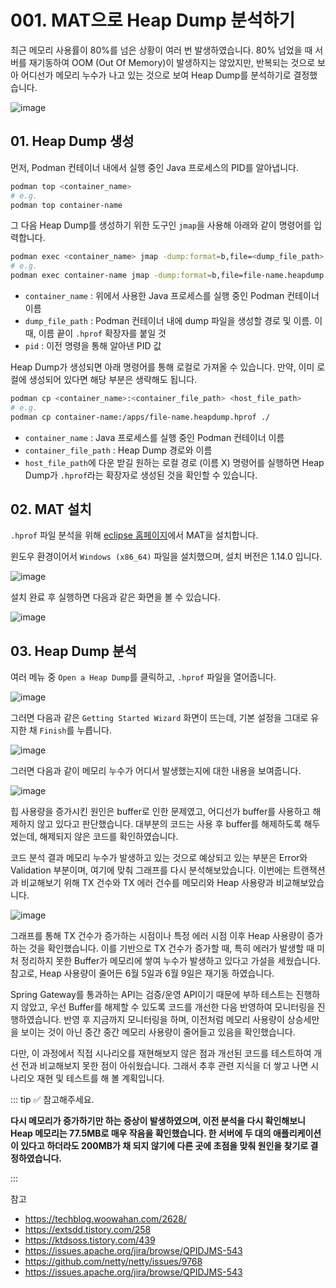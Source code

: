 # 001. MAT으로 Heap Dump 분석하기

최근 메모리 사용률이 80%를 넘은 상황이 여러 번 발생하였습니다. 80% 넘었을 때 서버를 재기동하여 OOM (Out Of Memory)이 발생하지는 않았지만, 반복되는 것으로 보아 어디선가 메모리 누수가 나고 있는 것으로 보여 Heap Dump를 분석하기로 결정했습니다.

![image](https://github.com/Kim-SuBin/TIL/assets/46712693/a20dc6c3-e886-4726-8c64-c2657903654e)


## 01. Heap Dump 생성
먼저, Podman 컨테이너 내에서 실행 중인 Java 프로세스의 PID를 알아냅니다.
```bash
podman top <container_name>
# e.g.
podman top container-name
```
그 다음 Heap Dump를 생성하기 위한 도구인 `jmap`을 사용해 아래와 같이 명령어를 입력합니다.
```bash
podman exec <container_name> jmap -dump:format=b,file=<dump_file_path> <pid>
# e.g.
podman exec container-name jmap -dump:format=b,file=file-name.heapdump.hprof 1
```
- `container_name` : 위에서 사용한 Java 프로세스를 실행 중인 Podman 컨테이너 이름
- `dump_file_path` : Podman 컨테이너 내에 dump 파일을 생성할 경로 및 이름. 이 때, 이름 끝이 `.hprof` 확장자를 붙일 것
- `pid` : 이전 명령을 통해 알아낸 PID 값

Heap Dump가 생성되면 아래 명령어를 통해 로컬로 가져올 수 있습니다. 만약, 이미 로컬에 생성되어 있다면 해당 부분은 생략해도 됩니다.

```bash
podman cp <container_name>:<container_file_path> <host_file_path>
# e.g.
podman cp container-name:/apps/file-name.heapdump.hprof ./
```
- `container_name` : Java 프로세스를 실행 중인 Podman 컨테이너 이름
- `container_file_path` : Heap Dump 경로와 이름
- `host_file_path`에 다운 받길 원하는 로컬 경로 (이름 X)
명령어를 실행하면 Heap Dump가 `.hprof`라는 확장자로 생성된 것을 확인할 수 있습니다.

## 02. MAT 설치
`.hprof` 파일 분석을 위해 [eclipse 홈페이지](https://www.eclipse.org/mat/downloads.php)에서 MAT을 설치합니다.

윈도우 환경이어서 `Windows (x86_64)` 파일을 설치했으며, 설치 버전은 1.14.0 입니다.

![image](https://github.com/Kim-SuBin/TIL/assets/46712693/100a0975-4d8d-4691-b8b8-5f8f1399a87d)

설치 완료 후 실행하면 다음과 같은 화면을 볼 수 있습니다.

![image](https://github.com/Kim-SuBin/TIL/assets/46712693/898fe840-4970-46a7-bb96-ad91e1156270)

## 03. Heap Dump 분석

여러 메뉴 중 `Open a Heap Dump`를 클릭하고, `.hprof` 파일을 열어줍니다.

![image](https://github.com/Kim-SuBin/TIL/assets/46712693/25931a04-b4f4-49fa-91a8-165ba08ec700)

그러면 다음과 같은 `Getting Started Wizard` 화면이 뜨는데, 기본 설정을 그대로 유지한 채 `Finish`를 누릅니다.

![image](https://github.com/Kim-SuBin/TIL/assets/46712693/e8c82578-10fe-4c81-ad0f-77a13fd7ac37)

그러면 다음과 같이 메모리 누수가 어디서 발생했는지에 대한 내용을 보여줍니다.

![image](https://github.com/Kim-SuBin/TIL/assets/46712693/91cca9df-8790-4caf-86cc-f3c9d9fd9e58)

힙 사용량을 증가시킨 원인은 buffer로 인한 문제였고, 어디선가 buffer를 사용하고 해제하지 않고 있다고 판단했습니다. 대부분의 코드는 사용 후 buffer를 해제하도록 해두었는데, 해제되지 않은 코드를 확인하였습니다. 

코드 분석 결과 메모리 누수가 발생하고 있는 것으로 예상되고 있는 부분은 Error와 Validation 부분이며, 여기에 맞춰 그래프를 다시 분석해보았습니다. 이번에는 트랜잭션과 비교해보기 위해 TX 건수와 TX 에러 건수를 메모리와 Heap 사용량과 비교해보았습니다.

![image](https://github.com/Kim-SuBin/TIL/assets/46712693/c57ae52b-8510-4730-aa51-2873a6d9d673)

그래프를 통해 TX 건수가 증가하는 시점이나 특정 에러 시점 이후 Heap 사용량이 증가하는 것을 확인했습니다. 이를 기반으로 TX 건수가 증가할 때, 특히 에러가 발생할 때 미처 정리하지 못한 Buffer가 메모리에 쌓여 누수가 발생하고 있다고 가설을 세웠습니다. 참고로, Heap 사용량이 줄어든 6월 5일과 6월 9일은 재기동 하였습니다.

Spring Gateway를 통과하는 API는 검증/운영 API이기 때문에 부하 테스트는 진행하지 않았고, 우선 Buffer를 해제할 수 있도록 코드를 개선한 다음 반영하여 모니터링을 진행하였습니다.
반영 후 지금까지 모니터링을 하며, 이전처럼 메모리 사용량이 상승세만을 보이는 것이 아닌 중간 중간 메모리 사용량이 줄어들고 있음을 확인했습니다.

다만, 이 과정에서 직접 시나리오를 재현해보지 않은 점과 개선된 코드를 테스트하여 개선 전과 비교해보지 못한 점이 아쉬웠습니다.
그래서 추후 관련 지식을 더 쌓고 나면 시나리오 재현 및 테스트를 해 볼 계획입니다.

::: tip ✅ 참고해주세요.

**다시 메모리가 증가하기만 하는 증상이 발생하였으며, 이전 분석을 다시 확인해보니 Heap 메모리는 77.5MB로 매우 작음을 확인했습니다. 한 서버에 두 대의 애플리케이션이 있다고 하더라도 200MB가 채 되지 않기에 다른 곳에 초점을 맞춰 원인을 찾기로 결정하였습니다.**

:::

참고
- <https://techblog.woowahan.com/2628/>
- <https://extsdd.tistory.com/258>
- <https://ktdsoss.tistory.com/439>
- <https://issues.apache.org/jira/browse/QPIDJMS-543>
- <https://github.com/netty/netty/issues/9768>
- <https://issues.apache.org/jira/browse/QPIDJMS-543>
